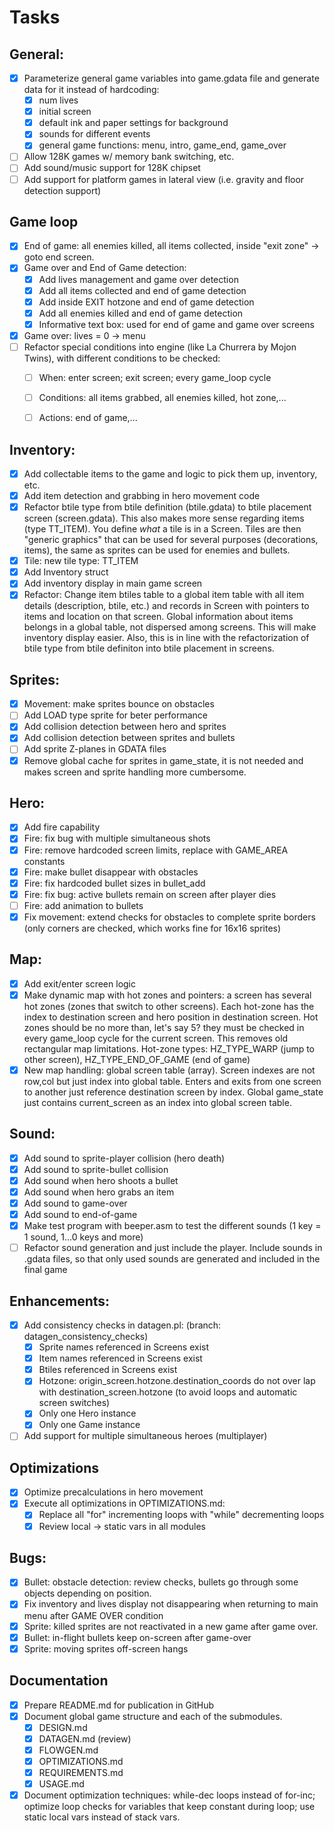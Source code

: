 # Tasks

## General:

- [x] Parameterize general game variables into game.gdata file and generate
  data for it instead of hardcoding:
  - [x] num lives
  - [x] initial screen
  - [x] default ink and paper settings for background
  - [x] sounds for different events
  - [x] general game functions: menu, intro, game_end, game_over
- [ ] Allow 128K games w/ memory bank switching, etc.
- [ ] Add sound/music support for 128K chipset
- [ ] Add support for platform games in lateral view (i.e. gravity and floor
  detection support)

## Game loop

- [x] End of game: all enemies killed, all items collected, inside "exit
  zone" -> goto end screen.
- [x] Game over and End of Game detection:
  - [x] Add lives management and game over detection
  - [x] Add all items collected and end of game detection
  - [x] Add inside EXIT hotzone  and end of game detection
  - [x] Add all enemies killed and end of game detection
  - [x] Informative text box: used for end of game and game over screens
- [x] Game over: lives = 0 -> menu
- [ ] Refactor special conditions into engine (like La Churrera by Mojon Twins), with
  different conditions to be checked:
  - [ ] When: enter screen; exit screen; every game_loop cycle
  - [ ] Conditions: all items grabbed, all enemies killed, hot zone,...
  - [ ] Actions: end of game,...


## Inventory:

- [x] Add collectable items to the game and logic to pick them up, inventory, etc.
- [x] Add item detection and grabbing in hero movement code
- [x] Refactor btile type from btile definition (btile.gdata) to btile
  placement screen (screen.gdata).  This also makes more sense regarding
  items (type TT_ITEM).  You define _what_ a tile is in a Screen.  Tiles are
  then "generic graphics" that can be used for several purposes
  (decorations, items), the same as sprites can be used for enemies and
  bullets.
- [x] Tile: new tile type: TT_ITEM
- [x] Add Inventory struct
- [x] Add inventory display in main game screen
- [x] Refactor: Change item btiles table to a global item table with all
  item details (description, btile, etc.) and records in Screen with
  pointers to items and location on that screen.  Global information about
  items belongs in a global table, not dispersed among screens.  This will
  make inventory display easier.  Also, this is in line with the
  refactorization of btile type from btile definiton into btile placement in
  screens.

## Sprites:

- [x] Movement: make sprites bounce on obstacles
- [ ] Add LOAD type sprite for beter performance
- [x] Add collision detection between hero and sprites
- [x] Add collision detection between sprites and bullets
- [ ] Add sprite Z-planes in GDATA files
- [x] Remove global cache for sprites in game_state, it is not needed and
  makes screen and sprite handling more cumbersome.

## Hero:

- [x] Add fire capability
- [x] Fire: fix bug with multiple simultaneous shots
- [x] Fire: remove hardcoded screen limits, replace with GAME_AREA constants
- [x] Fire: make bullet disappear with obstacles
- [x] Fire: fix hardcoded bullet sizes in bullet_add
- [x] Fire: fix bug: active bullets remain on screen after player dies
- [ ] Fire: add animation to bullets
- [x] Fix movement: extend checks for obstacles to complete sprite borders
  (only corners are checked, which works fine for 16x16 sprites)

## Map:

- [x] Add exit/enter screen logic
- [x] Make dynamic map with hot zones and pointers: a screen has several hot
  zones (zones that switch to other screens).  Each hot-zone has the index
  to destination screen and hero position in destination screen.  Hot zones
  should be no more than, let's say 5?  they must be checked in every
  game_loop cycle for the current screen.  This removes old rectangular map
  limitations.  Hot-zone types: HZ_TYPE_WARP (jump to other screen),
  HZ_TYPE_END_OF_GAME (end of game)
- [x] New map handling: global screen table (array).  Screen indexes are not
  row,col but just index into global table.  Enters and exits from one
  screen to another just reference destination screen by index.  Global
  game_state just contains current_screen as an index into global screen
  table.

## Sound:

- [x] Add sound to sprite-player collision (hero death)
- [x] Add sound to sprite-bullet collision
- [x] Add sound when hero shoots a bullet
- [x] Add sound when hero grabs an item
- [x] Add sound to game-over
- [x] Add sound to end-of-game
- [x] Make test program with beeper.asm to test the different sounds (1 key =
  1 sound, 1...0 keys and more)
- [ ] Refactor sound generation and just include the player.  Include sounds
  in .gdata files, so that only used sounds are generated and included in
  the final game

## Enhancements:

- [x] Add consistency checks in datagen.pl: (branch: datagen_consistency_checks)
  - [x] Sprite names referenced in Screens exist
  - [x] Item names referenced in Screens exist
  - [x] Btiles referenced in Screens exist
  - [x] Hotzone: origin_screen.hotzone.destination_coords do not over lap with
    destination_screen.hotzone (to avoid loops and automatic screen switches)
  - [x] Only one Hero instance
  - [x] Only one Game instance
- [ ] Add support for multiple simultaneous heroes (multiplayer)

## Optimizations

- [x] Optimize precalculations in hero movement
- [x] Execute all optimizations in OPTIMIZATIONS.md:
  - [x] Replace all "for" incrementing loops  with "while" decrementing loops
  - [x] Review local -> static vars in all modules

## Bugs:

- [x] Bullet: obstacle detection: review checks, bullets go through some
  objects depending on position.
- [x] Fix inventory and lives display not disappearing when returning to
  main menu after GAME OVER condition
- [x] Sprite: killed sprites are not reactivated in a new game after game
  over.
- [x] Bullet: in-flight bullets keep on-screen after game-over
- [x] Sprite: moving sprites off-screen hangs

## Documentation

- [x] Prepare README.md for publication in GitHub
- [x] Document global game structure and each of the submodules.
  - [x] DESIGN.md
  - [x] DATAGEN.md (review)
  - [x] FLOWGEN.md
  - [x] OPTIMIZATIONS.md
  - [x] REQUIREMENTS.md
  - [x] USAGE.md
- [x] Document optimization techniques: while-dec loops instead of for-inc;
  optimize loop checks for variables that keep constant during loop; use
  static local vars instead of stack vars.
